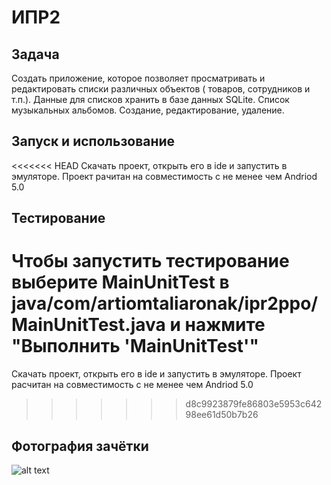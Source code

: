 # ИПР2

## Задача

Cоздать приложение, которое позволяет просматривать и редактировать списки различных объектов ( товаров, сотрудников и т.п.). Данные для списков хранить в базе данных SQLite.
Список музыкальных альбомов. Создание, редактирование, удаление. 

## Запуск и использование

<<<<<<< HEAD
Скачать проект, открыть его в ide и запустить в эмуляторе. Проект рачитан на совместимость с не менее чем Andriod 5.0

## Тестирование

Чтобы запустить тестирование выберите MainUnitTest в java/com/artiomtaliaronak/ipr2ppo/MainUnitTest.java и нажмите "Выполнить 'MainUnitTest'"
=======
Скачать проект, открыть его в ide и запустить в эмуляторе. Проект раcчитан на совместимость с не менее чем Andriod 5.0
>>>>>>> d8c9923879fe86803e5953c64298ee61d50b7b26

## Фотография зачётки

![alt text](https://i.imgur.com/ELzsKCm.png)
